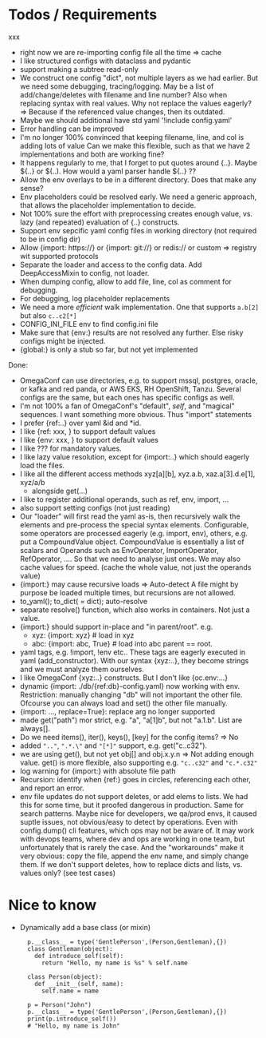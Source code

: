 
# Todos / Requirements

xxx

- right now we are re-importing config file all the time => cache
- I like structured configs with dataclass and pydantic
- support making a subtree read-only
- We construct one config "dict", not multiple layers as we had earlier. But we need
  some debugging, tracing/logging. May be a list of add/change/deletes with filename
  and line number? Also when replacing syntax with real values. Why not replace the
  values eagerly? => Because if the referenced value changes, then its outdated.
- Maybe we should additional have std yaml '!include config.yaml'
- Error handling can be improved
- I'm no longer 100% convinced that keeping filename, line, and col is adding lots of value
  Can we make this flexible, such as that we have 2 implementations and both are working fine?
- It happens regularly to me, that I forget to put quotes around {..}.
  Maybe ${..} or $(..). How would a yaml parser handle ${..} ??
- Allow the env overlays to be in a different directory. Does that make any sense?
- Env placeholders could be resolved early. We need a generic approach, that allows
  the placeholder implementation to decide.
- Not 100% sure the effort with preprocessing creates enough value, vs. lazy (and repeated)
  evaluation of {..} constructs.
- Support env sepcific yaml config files in working directory (not required to be in config dir)
- Allow {import: https://} or {import: git://} or redis:// or custom => registry wit supported protocols
- Separate the loader and access to the config data. Add DeepAccessMixin to config, not loader.
- When dumping config, allow to add file, line, col as comment for debugging.
- For debugging, log placeholder replacements
- We need a more *efficient* walk implementation. One that supports `a.b[2]` but also `c..c2[*]`
- CONFIG_INI_FILE env to find config.ini file
- Make sure that {env:} results are not resolved any further. Else risky configs might be
  injected.
- {global:} is only a stub so far, but not yet implemented

Done:

- OmegaConf can use directories, e.g. to support mssql, postgres, oracle, or
  kafka and red panda, or AWS EKS, RH OpenShift, Tanzu. Several configs are the same,
  but each ones has specific configs as well.
- I'm not 100% a fan of OmegaConf's "default", _self_, and "magical" sequences. I want
  something more obvious. Thus "import" statements
- I prefer {ref:..} over yaml &id and \*id.
- I like {ref: xxx, <default>} to support default values
- I like {env: xxx, <default>} to support default values
- I like ??? for mandatory values.
- I like lazy value resolution, except for {import:..} which should eagerly load
  the files.
- I like all the different access methods xyz[a][b], xyz.a.b, xaz.a[3].d.e[1], xyz/a/b
  - alongside get(...)
- I like to register additional operands, such as ref, env, import, ...
- also support setting configs (not just reading)
- Our "loader" will first read the yaml as-is, then recursively walk the elements
  and pre-process the special syntax elements.
  Configurable, some operators are processed eagerly (e.g. import, env), others,
  e.g. put a CompoundValue object. CompoundValue is essentially a list of scalars and
  Operands such as EnvOperator, ImportOperator, RefOperator, .... So that we need
  to analyse just ones. We may also cache values for speed. (cache the whole value,
  not just the operands value)
- {import:} may cause recursive loads => Auto-detect
  A file might by purpose be loaded multiple times, but recursions are not allowed.
- to_yaml(); to_dict(<type> = dict); auto-resolve
- separate resolve() function, which also works in containers. Not just a value.
- {import:} should support in-place and "in parent/root". e.g.
  - xyz: {import: xyz} # load in xyz
  - abc: {import: abc, True} # load into abc parent == root.
- yaml tags, e.g. !import, !env etc.. These tags are eagerly executed in yaml (add_constructor).
  With our syntax {xyz:..}, they become strings and we must analyze them ourselves.
- I like OmegaConf {xyz:..} constructs. But I don't like {oc.env:...}
- dynamic {import: ./db/{ref:db}-config.yaml} now working with env. Restriction: manually
  changing "db" will not important the other file. Ofcourse you can always load and set()
  the other file manually.
- {import: ..., replace=True}: replace arg no longer supported
- made get("path") mor strict, e.g. "a", "a[1]b", but not "a.1.b". List are always[].
- Do we need items(), iter(), keys(), [key] for the config items? => No
- added `".."`, `".*.\"` and `"[*]"` support, e.g. get("c..c32").
- we are using get(), but not yet obj[] and obj.x.y.n => Not adding enough value. get()
  is more flexible, also supporting e.g. `"c..c32"` and `"c.*.c32"`
- log warning for {import:} with absolute file path
- Recursion: identify when {ref:} goes in circles, referencing each other, and
  report an error.
- env file updates do not support deletes, or add elems to lists. We had this for some
  time, but it proofed dangerous in production. Same for search patterns. Maybe nice
  for developers, we qa/prod envs, it caused suptle issues, not obvious/easy to detect
  by operations. Even with config.dump() cli features, which ops may not be aware of.
  It may work with devops teams, where dev and ops are working in one team, but
  unfortunately that is rarely the case. And the "workarounds" make it very obvious:
  copy the file, append the env name, and simply change them. If we don't support
  deletes, how to replace dicts and lists, vs. values only? (see test cases)


# Nice to know

- Dynamically add a base class (or mixin)

  ```
    p.__class__ = type('GentlePerson',(Person,Gentleman),{})
    class Gentleman(object):
      def introduce_self(self):
        return "Hello, my name is %s" % self.name

    class Person(object):
      def __init__(self, name):
        self.name = name

    p = Person("John")
    p.__class__ = type('GentlePerson',(Person,Gentleman),{})
    print(p.introduce_self())
    # "Hello, my name is John"
  ```
